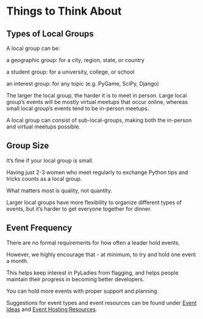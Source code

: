 # Things to Think About


## Types of Local Groups


A local group can be:


a geographic group: for a city, region, state, or country


a student group: for a university, college, or school


an interest group: for any topic (e.g. PyGame, SciPy, Django)


The larger the local group, the harder it is to meet in person. Large local group’s events will be mostly virtual meetups that occur online, whereas small local group’s events tend to be in-person meetups.


A local group can consist of sub-local-groups, making both the in-person and virtual meetups possible.


## Group Size


It’s fine if your local group is small. 


Having just 2-3 women who meet regularly to exchange Python tips and tricks counts as a local group. 


What matters most is quality, not quantity.


Larger local groups have more flexibility to organize different types of events, but it’s harder to get everyone together for dinner.


## Event Frequency


There are no formal requirements for how often a leader hold events.


However, we highly encourage that - at minimum, to try and hold one event a month. 


This helps keep interest in PyLadies from flagging, and helps people maintain their progress in becoming better developers. 


You can hold more events with proper support and planning.


Suggestions for event types and event resources can be found under [Event Ideas](http://kit.pyladies.com/en/latest/organizer/eventhosting/ideas.html) and [Event Hosting Resources](http://kit.pyladies.com/en/latest/organizer/eventhosting/resources/index.html).


